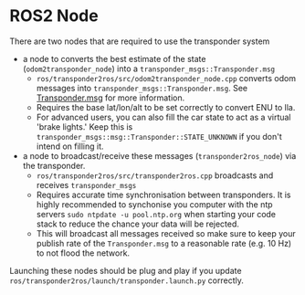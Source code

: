 # ROS2 Node
There are two nodes that are required to use the transponder system
- a node to converts the best estimate of the state (`odom2transponder_node`) into a `transponder_msgs::Transponder.msg`
  - `ros/transponder2ros/src/odom2transponder_node.cpp` converts odom messages into `transponder_msgs::Transponder.msg`.  See [Transponder.msg](transponder_msgs/msg/Transponder.msg) for more information.
  - Requires the base lat/lon/alt to be set correctly to convert ENU to lla.
  - For advanced users, you can also fill the car state to act as a virtual 'brake lights.' Keep this is `transponder_msgs::msg::Transponder::STATE_UNKNOWN` if you don't intend on filling it.
- a node to broadcast/receive these messages (`transponder2ros_node`) via the transponder. 
  - `ros/transponder2ros/src/transponder2ros.cpp` broadcasts and receives `transponder_msgs`
  - Requires accurate time synchronisation between transponders.  It is highly recommended to synchonise you computer with the ntp servers `sudo ntpdate -u pool.ntp.org` when starting your code stack to reduce the chance your data will be rejected.
  - This will broadcast all messages received so make sure to keep your publish rate of the `Transponder.msg` to a reasonable rate (e.g. 10 Hz) to not flood the network.

Launching these nodes should be plug and play if you update `ros/transponder2ros/launch/transponder.launch.py` correctly.
